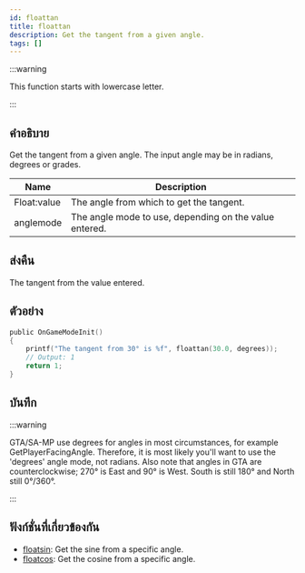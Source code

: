 ```yaml
---
id: floattan
title: floattan
description: Get the tangent from a given angle.
tags: []
---
```


:::warning

This function starts with lowercase letter.

:::

## คำอธิบาย

Get the tangent from a given angle. The input angle may be in radians, degrees or grades.

| Name        | Description                                            |
| ----------- | ------------------------------------------------------ |
| Float:value | The angle from which to get the tangent.               |
| anglemode   | The angle mode to use, depending on the value entered. |

## ส่งคืน

The tangent from the value entered.

## ตัวอย่าง

```c
public OnGameModeInit()
{
    printf("The tangent from 30° is %f", floattan(30.0, degrees));
    // Output: 1
    return 1;
}
```

## บันทึก

:::warning

GTA/SA-MP use degrees for angles in most circumstances, for example GetPlayerFacingAngle. Therefore, it is most likely you'll want to use the 'degrees' angle mode, not radians.
Also note that angles in GTA are counterclockwise; 270° is East and 90° is West. South is still 180° and North still 0°/360°.

:::

## ฟังก์ชั่นที่เกี่ยวข้องกัน

- [floatsin](../functions/floatsin): Get the sine from a specific angle.
- [floatcos](../functions/floatcos): Get the cosine from a specific angle.
